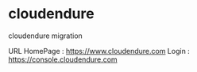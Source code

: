 # cloudendure

cloudendure migration

URL HomePage : https://www.cloudendure.com
    Login    : https://console.cloudendure.com

